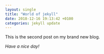 ```yaml
---
layout: single
title: "World of jekyll"
date: 2018-12-16 19:13:42 +0100
categories: jekyll update
---
```


This is the second post on my brand new blog.

_Have a nice day!_
